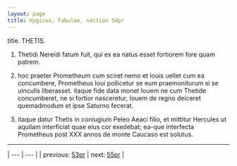 ```yaml
---
layout: page
title: Hyginus, Fabulae, section 54pr
---
```


title. THETIS.



1. Thetidi Nereidi fatum fuit, qui ex ea natus esset fortiorem fore quam patrem.



2. hoc praeter Prometheum cum sciret nemo et Iouis uellet cum ea concumbere, Prometheus Ioui pollicetur se eum praemoniturum si se uinculis liberasset. itaque fide data monet Iouem ne cum Thetide concumberet, ne si fortior nasceretur, Iouem de regno deiceret quemadmodum et ipse Saturno fecerat.



3. itaque datur Thetis in coniugium Peleo Aeaci filio, et mittitur Hercules ut aquilam interficiat quae eius cor exedebat; ea-que interfecta Prometheus post ⅩⅩⅩ annos de monte Caucaso est solutus.



---

| --- | --- |
| previous: [53pr](../53pr/) | next: [55pr](../55pr/) |